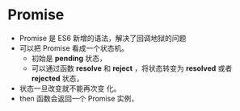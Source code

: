 # Promise

- Promise 是 ES6 新增的语法，解决了回调地狱的问题
- 可以把 Promise 看成⼀个状态机。
  - 初始是 **pending** 状态，
  - 可以通过函数 **resolve** 和 **reject** ，将状态转变为 **resolved** 或者 **rejected** 状态，
- 状态⼀旦改变就不能再次变 化。
- then 函数会返回⼀个 Promise 实例，

